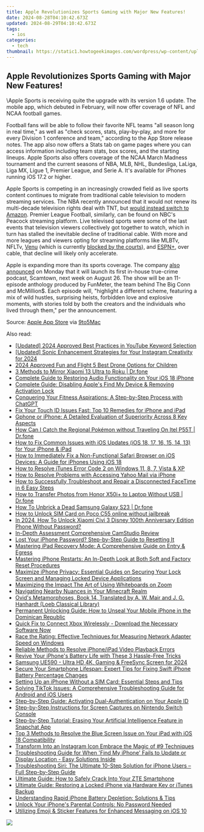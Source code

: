 ```yaml
---
title: Apple Revolutionizes Sports Gaming with Major New Features!
date: 2024-08-28T04:10:42.673Z
updated: 2024-08-29T04:10:42.673Z
tags:
  - ios
categories:
  - tech
thumbnail: https://static1.howtogeekimages.com/wordpress/wp-content/uploads/2024/08/pexels-joe-calomeni-211258-718952.jpg
---
```


## Apple Revolutionizes Sports Gaming with Major New Features!

\\Apple Sports is receiving quite the upgrade with its version 1.6 update. The mobile app, which debuted in February, will now offer coverage of NFL and NCAA football games.

 Football fans will be able to follow their favorite NFL teams "all season long in real time," as well as "check scores, stats, play-by-play, and more for every Division 1 conference and team," according to the App Store release notes. The app also now offers a Stats tab on game pages where you can access information including team stats, box scores, and the starting lineups. Apple Sports also offers coverage of the NCAA March Madness tournament and the current seasons of NBA, MLB, NHL, Bundesliga, LaLiga, Liga MX, Ligue 1, Premier League, and Serie A. It's available for iPhones running iOS 17.2 or higher.

 Apple Sports is competing in an increasingly crowded field as live sports content continues to migrate from traditional cable television to modern streaming services. The NBA recently announced that it would not renew its multi-decade television rights deal with TNT, but [would instead switch to Amazon](https://www.aboutamazon.com/news/entertainment/prime-video-nba-wnba-streaming-deal). Premier League Football, similarly, can be found on NBC's Peacock streaming platform. Live televised sports were some of the last events that television viewers collectively got together to watch, which in turn has stalled the inevitable decline of traditional cable. With more and more leagues and viewers opting for streaming platforms like MLBTv, NFLTv, [Venu](https://win-answers.techidaily.com/resolved-issue-addressed-persistent-app-failures-for-wot-blitz-users/) (which is currently [blocked by the courts](https://ai-driven-video-production.techidaily.com/new-2024-approved-the-great-debate-final-cut-pro-vs-lumafusion-for-video-editing/)), and [ESPN+](https://fox-glue.techidaily.com/essential-links-purchasing-youtube-tones-online-for-2024/), over cable, that decline will likely only accelerate.

 Apple is expanding more than its sports coverage. The company [also announced](https://www.apple.com/tv-pr/news/2024/08/apple-tv-reveals-trailer-for-new-apple-original-podcast-scamtown-premiering-august-26/) on Monday that it will launch its first in-house true-crime podcast, Scamtown, next week on August 26\. The show will be an 11-episode anthology produced by FunMeter, the team behind The Big Conn and McMillion$. Each episode will, "highlight a different scheme, featuring a mix of wild hustles, surprising heists, forbidden love and explosive moments, with stories told by both the creators and the individuals who lived through them," per the announcement.

 Source: [Apple App Store](https://apps.apple.com/us/app/apple-sports/id6446788829) via [9to5Mac](https://9to5mac.com/2024/08/19/apple-sports-nfl-update/)

<ins class="adsbygoogle"
     style="display:block"
     data-ad-format="autorelaxed"
     data-ad-client="ca-pub-7571918770474297"
     data-ad-slot="1223367746"></ins>



<ins class="adsbygoogle"
     style="display:block"
     data-ad-client="ca-pub-7571918770474297"
     data-ad-slot="8358498916"
     data-ad-format="auto"
     data-full-width-responsive="true"></ins>

<span class="atpl-alsoreadstyle">Also read:</span>
<div><ul>
<li><a href="https://facebook-video-footage.techidaily.com/updated-2024-approved-best-practices-in-youtube-keyword-selection/"><u>[Updated] 2024 Approved  Best Practices in YouTube Keyword Selection</u></a></li>
<li><a href="https://instagram-video-recordings.techidaily.com/updated-sonic-enhancement-strategies-for-your-instagram-creativity-for-2024/"><u>[Updated] Sonic Enhancement Strategies for Your Instagram Creativity for 2024</u></a></li>
<li><a href="https://fox-boxes.techidaily.com/2024-approved-fun-and-flight-5-best-drone-options-for-children/"><u>2024 Approved  Fun and Flight  5 Best Drone Options for Children</u></a></li>
<li><a href="https://screen-mirror.techidaily.com/3-methods-to-mirror-xiaomi-13-ultra-to-roku-drfone-by-drfone-android/"><u>3 Methods to Mirror Xiaomi 13 Ultra to Roku | Dr.fone</u></a></li>
<li><a href="https://os-tips.techidaily.com/complete-guide-to-restoring-audio-functionality-on-your-ios-18-iphone/"><u>Complete Guide to Restoring Audio Functionality on Your iOS 18 iPhone</u></a></li>
<li><a href="https://os-tips.techidaily.com/complete-guide-disabling-apples-find-my-device-and-removing-activation-lock/"><u>Complete Guide: Disabling Apple's Find My Device & Removing Activation Lock</u></a></li>
<li><a href="https://tech-haven.techidaily.com/conquering-your-fitness-aspirations-a-step-by-step-process-with-chatgpt/"><u>Conquering Your Fitness Aspirations: A Step-by-Step Process with ChatGPT</u></a></li>
<li><a href="https://os-tips.techidaily.com/fix-your-touch-id-issues-fast-top-10-remedies-for-iphone-and-ipad/"><u>Fix Your Touch ID Issues Fast: Top 10 Remedies for iPhone and iPad</u></a></li>
<li><a href="https://os-tips.techidaily.com/gphone-or-iphone-a-detailed-evaluation-of-superiority-across-8-key-aspects/"><u>Gphone or iPhone: A Detailed Evaluation of Superiority Across 8 Key Aspects</u></a></li>
<li><a href="https://android-pokemon-go.techidaily.com/how-can-i-catch-the-regional-pokemon-without-traveling-on-itel-p55t-drfone-by-drfone-virtual-android/"><u>How Can I Catch the Regional Pokémon without Traveling On Itel P55T | Dr.fone</u></a></li>
<li><a href="https://os-tips.techidaily.com/how-to-fix-common-issues-with-ios-updates-ios-18-17-16-15-14-13-for-your-iphone-and-ipad/"><u>How to Fix Common Issues with iOS Updates (iOS 18, 17, 16, 15, 14, 13) for Your iPhone & iPad</u></a></li>
<li><a href="https://os-tips.techidaily.com/how-to-immediately-fix-a-non-functional-safari-browser-on-ios-devices-a-guide-for-iphones-using-ios-18/"><u>How to Immediately Fix a Non-Functional Safari Browser on iOS Devices: A Guide for iPhones Using iOS 18</u></a></li>
<li><a href="https://os-tips.techidaily.com/how-to-resolve-itunes-error-code-2-on-windows-11-8-7-vista-and-xp/"><u>How to Resolve iTunes Error Code 2 on Windows 11, 8, 7, Vista & XP</u></a></li>
<li><a href="https://os-tips.techidaily.com/how-to-resolve-problems-with-accessing-yahoo-mail-via-iphone/"><u>How to Resolve Problems with Accessing Yahoo Mail via iPhone</u></a></li>
<li><a href="https://os-tips.techidaily.com/how-to-successfully-troubleshoot-and-repair-a-disconnected-facetime-in-6-easy-steps/"><u>How to Successfully Troubleshoot and Repair a Disconnected FaceTime in 6 Easy Steps</u></a></li>
<li><a href="https://android-transfer.techidaily.com/how-to-transfer-photos-from-honor-x50iplus-to-laptop-without-usb-drfone-by-drfone-transfer-from-android-transfer-from-android/"><u>How to Transfer Photos from Honor X50i+ to Laptop Without USB | Dr.fone</u></a></li>
<li><a href="https://howto.techidaily.com/how-to-unbrick-a-dead-samsung-galaxy-s23-drfone-by-drfone-fix-android-problems-fix-android-problems/"><u>How To Unbrick a Dead Samsung Galaxy S23 | Dr.fone</u></a></li>
<li><a href="https://sim-unlock.techidaily.com/how-to-unlock-sim-card-on-poco-c55-online-without-jailbreak-by-drfone-android/"><u>How to Unlock SIM Card on Poco C55 online without jailbreak</u></a></li>
<li><a href="https://unlock-android.techidaily.com/in-2024-how-to-unlock-xiaomi-civi-3-disney-100th-anniversary-edition-phone-without-password-by-drfone-android/"><u>In 2024, How To Unlock Xiaomi Civi 3 Disney 100th Anniversary Edition Phone Without Password?</u></a></li>
<li><a href="https://video-screen-grab.techidaily.com/in-depth-assessment-comprehensive-camstudio-review/"><u>In-Depth Assessment  Comprehensive CamStudio Review</u></a></li>
<li><a href="https://os-tips.techidaily.com/lost-your-iphone-password-step-by-step-guide-to-resetting-it/"><u>Lost Your iPhone Password? Step-by-Step Guide to Resetting It</u></a></li>
<li><a href="https://os-tips.techidaily.com/mastering-ipad-recovery-mode-a-comprehensive-guide-on-entry-and-egress/"><u>Mastering iPad Recovery Mode: A Comprehensive Guide on Entry & Egress</u></a></li>
<li><a href="https://os-tips.techidaily.com/mastering-iphone-restarts-an-in-depth-look-at-both-soft-and-factory-reset-procedures/"><u>Mastering iPhone Restarts: An In-Depth Look at Both Soft and Factory Reset Procedures</u></a></li>
<li><a href="https://os-tips.techidaily.com/maximize-iphone-privacy-essential-guides-on-securing-your-lock-screen-and-managing-locked-device-applications/"><u>Maximize iPhone Privacy: Essential Guides on Securing Your Lock Screen and Managing Locked Device Applications</u></a></li>
<li><a href="https://digital-screen-recording.techidaily.com/maximizing-the-impact-the-art-of-using-whiteboards-on-zoom/"><u>Maximizing the Impact  The Art of Using Whiteboards on Zoom</u></a></li>
<li><a href="https://extra-tips.techidaily.com/navigating-nearby-nuances-in-your-minecraft-realm/"><u>Navigating Nearby Nuances in Your Minecraft Realm</u></a></li>
<li><a href="https://os-tips.techidaily.com/ovids-metamorphoses-book-14-translated-by-a-w-mair-and-j-g-hanhardt-loeb-classical-library/"><u>Ovid's Metamorphoses, Book 14, Translated by A. W. Mair and J. G. Hanhardt (Loeb Classical Library)</u></a></li>
<li><a href="https://os-tips.techidaily.com/permanent-unlocking-guide-how-to-unseal-your-mobile-iphone-in-the-dominican-republic/"><u>Permanent Unlocking Guide: How to Unseal Your Mobile iPhone in the Dominican Republic</u></a></li>
<li><a href="https://win-dash.techidaily.com/1722977644569-quick-fix-to-connect-xbox-wirelessly-download-the-necessary-software-now/"><u>Quick Fix to Connect Xbox Wirelessly - Download the Necessary Software Now</u></a></li>
<li><a href="https://windows11.techidaily.com/race-the-rating-effective-techniques-for-measuring-network-adapter-speed-on-windows/"><u>Race the Rating: Effective Techniques for Measuring Network Adapter Speed on Windows</u></a></li>
<li><a href="https://os-tips.techidaily.com/reliable-methods-to-resolve-iphoneipad-video-playback-errors/"><u>Reliable Methods to Resolve iPhone/iPad Video Playback Errors</u></a></li>
<li><a href="https://os-tips.techidaily.com/revive-your-iphones-battery-life-with-these-3-hassle-free-tricks/"><u>Revive Your iPhone's Battery Life with These 3 Hassle-Free Tricks</u></a></li>
<li><a href="https://extra-skills.techidaily.com/samsung-ue590-ultra-hd-4k-gaming-and-freesync-screen-for-2024/"><u>Samsung UE590 - Ultra HD 4K, Gaming & FreeSync Screen for 2024</u></a></li>
<li><a href="https://os-tips.techidaily.com/secure-your-smartphone-lifespan-expert-tips-for-fixing-swift-iphone-battery-percentage-changes/"><u>Secure Your Smartphone Lifespan: Expert Tips for Fixing Swift iPhone Battery Percentage Changes</u></a></li>
<li><a href="https://os-tips.techidaily.com/setting-up-an-iphone-without-a-sim-card-essential-steps-and-tips/"><u>Setting Up an iPhone Without a SIM Card: Essential Steps and Tips</u></a></li>
<li><a href="https://os-tips.techidaily.com/solving-tiktok-issues-a-comprehensive-troubleshooting-guide-for-android-and-ios-users/"><u>Solving TikTok Issues: A Comprehensive Troubleshooting Guide for Android and iOS Users</u></a></li>
<li><a href="https://os-tips.techidaily.com/step-by-step-guide-activating-dual-authentication-on-your-apple-id/"><u>Step-by-Step Guide: Activating Dual-Authentication on Your Apple ID</u></a></li>
<li><a href="https://tech-recovery.techidaily.com/step-by-step-instructions-for-screen-captures-on-nintendo-switch-console/"><u>Step-by-Step Instructions for Screen Captures on Nintendo Switch Console</u></a></li>
<li><a href="https://os-tips.techidaily.com/step-by-step-tutorial-erasing-your-artificial-intelligence-feature-in-snapchat-app/"><u>Step-by-Step Tutorial: Erasing Your Artificial Intelligence Feature in Snapchat App</u></a></li>
<li><a href="https://os-tips.techidaily.com/top-3-methods-to-resolve-the-blue-screen-issue-on-your-ipad-with-ios-18-compatibility/"><u>Top 3 Methods to Resolve the Blue Screen Issue on Your iPad with iOS 18 Compatibility</u></a></li>
<li><a href="https://extra-resources.techidaily.com/transform-into-an-instagram-icon-embrace-the-magic-of-9-techniques/"><u>Transform Into an Instagram Icon  Embrace the Magic of #9 Techniques</u></a></li>
<li><a href="https://os-tips.techidaily.com/1723620253206-troubleshooting-guide-for-when-find-my-iphone-fails-to-update-or-display-location-easy-solutions-inside/"><u>Troubleshooting Guide for When 'Find My iPhone' Fails to Update or Display Location - Easy Solutions Inside</u></a></li>
<li><a href="https://os-tips.techidaily.com/troubleshooting-siri-the-ultimate-10-step-solution-for-iphone-users-full-step-by-step-guide/"><u>Troubleshooting Siri: The Ultimate 10-Step Solution for iPhone Users – Full Step-by-Step Guide</u></a></li>
<li><a href="https://os-tips.techidaily.com/ultimate-guide-how-to-safely-crack-into-your-zte-smartphone/"><u>Ultimate Guide: How to Safely Crack Into Your ZTE Smartphone</u></a></li>
<li><a href="https://os-tips.techidaily.com/ultimate-guide-restoring-a-locked-iphone-via-hardware-key-or-itunes-backup/"><u>Ultimate Guide: Restoring a Locked iPhone via Hardware Key or iTunes Backup</u></a></li>
<li><a href="https://os-tips.techidaily.com/understanding-rapid-iphone-battery-depletion-solutions-and-tips/"><u>Understanding Rapid iPhone Battery Depletion: Solutions & Tips</u></a></li>
<li><a href="https://os-tips.techidaily.com/unlock-your-iphones-parental-controls-no-password-needed/"><u>Unlock Your iPhone's Parental Controls: No Password Needed</u></a></li>
<li><a href="https://os-tips.techidaily.com/utilizing-emoji-and-sticker-features-for-enhanced-messaging-on-ios-10/"><u>Utilizing Emoji & Sticker Features for Enhanced Messaging on iOS 10</u></a></li>
</ul></div>

<!-- affiliate ads begin -->
<a href="https://shop.mondly.com/affiliate.php?ACCOUNT=ATISTUDI&AFFILIATE=108875&PATH=https%3A%2F%2Fwww.mondly.com%3FAFFILIATE%3D108875%26RESOURCE%3D%2BEducational%2B970x90%2B"><img src="https://secure.avangate.com/images/merchant/69c418c33ec2e1a4267fa9bb77fa1428/educational-970x90.gif" border="0"></a>
<!-- affiliate ads end -->